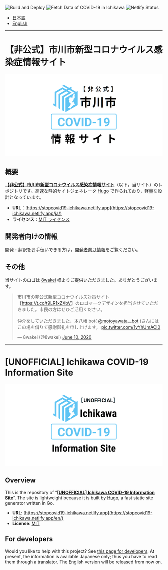 ![Build and Deploy](https://github.com/Meiryo7743/COVID-19-Ichikawa/workflows/Build%20and%20Deploy/badge.svg)
![Fetch Data of COVID-19 in Ichikawa](https://github.com/Meiryo7743/covid-19-ichikawa/workflows/Fetch%20Data%20of%20COVID-19%20in%20Ichikawa/badge.svg)
![Netlify Status](https://api.netlify.com/api/v1/badges/b30d38da-34ef-424d-ac99-15754c78a693/deploy-status)

- [日本語](#非公式市川市新型コロナウイルス感染症情報サイト)
- [English](#unofficial-ichikawa-covid-19-information-site)

---

# 【非公式】市川市新型コロナウイルス感染症情報サイト

![【非公式】市川市新型コロナウイルス感染症情報サイト](./static/img/ogp.ja.png)

## 概要

**[【非公式】市川市新型コロナウイルス感染症情報サイト](https://stopcovid19-ichikawa.netlify.app/ja/)**（以下，当サイト）のレポジトリです。高速な静的サイトジェネレータ [Hugo](https://gohugo.io/) で作られており，軽量な設計となっています。

- **URL**：[https://stopcovid19-ichikawa.netlify.app](https://stopcovid19-ichikawa.netlify.app/ja/)
- **ライセンス**：[MIT ライセンス](./LICENSE)

## 開発者向けの情報

開発・翻訳をお手伝いできる方は，[開発者向け情報](https://github.com/Meiryo7743/COVID-19-Ichikawa/wiki/%E9%96%8B%E7%99%BA%E8%80%85%E5%90%91%E3%81%91%E6%83%85%E5%A0%B1)をご覧ください。

## その他

当サイトのロゴは [8wakei](https://twitter.com/8wakei) 様よりご提供いただきました。ありがとうございます。

> 市川市の非公式新型コロナウイルス対策サイト【<a href="https://t.co/t9LR1xZXbV">https://t.co/t9LR1xZXbV</a>】のロゴマークデザインを担当させていただきました。市民の方はぜひご活用ください。<br><br>仲介をしていただきました、本八幡 bot( <a href="https://twitter.com/motoyawata__bot?ref_src=twsrc%5Etfw">@motoyawata\_\_bot</a> )さんにはこの場を借りて感謝御礼を申し上げます。 <a href="https://t.co/1yYhUmACI0">pic.twitter.com/1yYhUmACI0</a></p>&mdash; 8wakei (@8wakei) <a href="https://twitter.com/8wakei/status/1270536608740077569?ref_src=twsrc%5Etfw">June 10, 2020</a>

---

# [UNOFFICIAL] Ichikawa COVID-19 Information Site

![[UNOFFICIAL] Ichikawa COVID-19 Information Site](./static/img/ogp.en.png)

## Overview

This is the repository of “**[[UNOFFICIAL] Ichikawa COVID-19 Information Site](https://stopcovid19-ichikawa.netlify.app/en/)**”. The site is lightweight because it is built by [Hugo](https://gohugo.io/), a fast static site generator written in Go.

- **URL**: [https://stopcovid19-ichikawa.netlify.app](https://stopcovid19-ichikawa.netlify.app/en/)
- **License**: [MIT](./LICENSE)

## For developers

Would you like to help with this project? See [this page for developers](https://github.com/Meiryo7743/COVID-19-Ichikawa/wiki/%E9%96%8B%E7%99%BA%E8%80%85%E5%90%91%E3%81%91%E6%83%85%E5%A0%B1). At present, the information is available Japanese only; thus you have to read them through a translator. The English version will be released from now on.

